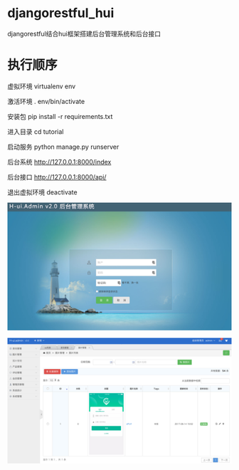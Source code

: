 # djangorestful_hui
djangorestful结合hui框架搭建后台管理系统和后台接口

# 执行顺序

虚拟环境
virtualenv env

激活环境
. env/bin/activate

安装包
pip install -r requirements.txt

进入目录
cd tutorial

启动服务
python manage.py runserver

后台系统
http://127.0.0.1:8000/index

后台接口
http://127.0.0.1:8000/api/

退出虚拟环境
deactivate

![](test1.png)

![](test2.png)